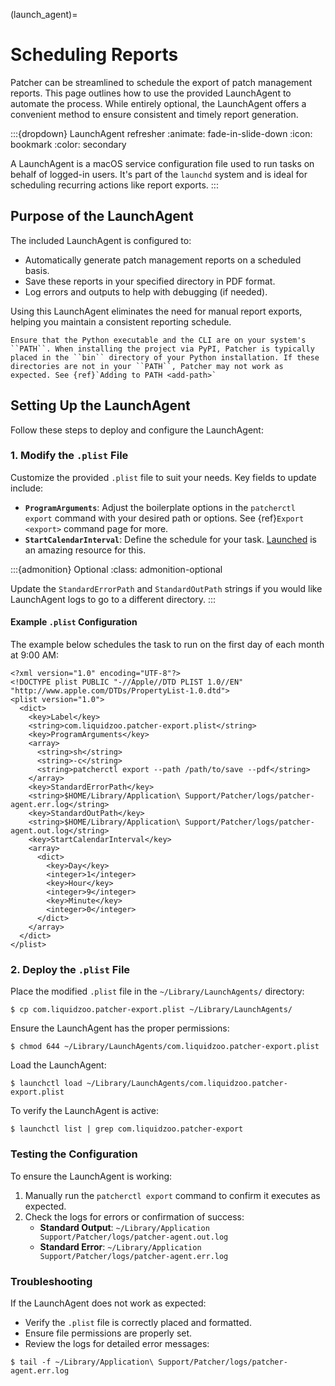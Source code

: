 (launch_agent)=

# Scheduling Reports

Patcher can be streamlined to schedule the export of patch management reports. This page outlines how to use the provided LaunchAgent to automate the process. While entirely optional, the LaunchAgent offers a convenient method to ensure consistent and timely report generation. 

:::{dropdown} LaunchAgent refresher
:animate: fade-in-slide-down
:icon: bookmark
:color: secondary

A LaunchAgent is a macOS service configuration file used to run tasks on behalf of logged-in users. It's part of the ``launchd`` system and is ideal for scheduling recurring actions like report exports. 
:::

## Purpose of the LaunchAgent

The included LaunchAgent is configured to:

- Automatically generate patch management reports on a scheduled basis. 
- Save these reports in your specified directory in PDF format. 
- Log errors and outputs to help with debugging (if needed). 

Using this LaunchAgent eliminates the need for manual report exports, helping you maintain a consistent reporting schedule.

```{warning}
Ensure that the Python executable and the CLI are on your system's ``PATH``. When installing the project via PyPI, Patcher is typically placed in the ``bin`` directory of your Python installation. If these directories are not in your ``PATH``, Patcher may not work as expected. See {ref}`Adding to PATH <add-path>`
```

## Setting Up the LaunchAgent

Follow these steps to deploy and configure the LaunchAgent:

### 1. Modify the `.plist` File

Customize the provided ``.plist`` file to suit your needs. Key fields to update include: 

- **``ProgramArguments``**: Adjust the boilerplate options in the ``patcherctl export`` command with your desired path or options. See {ref}`Export <export>` command page for more.
- **``StartCalendarInterval``**: Define the schedule for your task. [Launched](https://launched.zerowidth.com/) is an amazing resource for this.

:::{admonition} Optional
:class: admonition-optional

Update the ``StandardErrorPath`` and ``StandardOutPath`` strings if you would like LaunchAgent logs to go to a different directory.
:::

#### Example ``.plist`` Configuration

The example below schedules the task to run on the first day of each month at 9:00 AM:

```{code-block} xml
<?xml version="1.0" encoding="UTF-8"?>
<!DOCTYPE plist PUBLIC "-//Apple//DTD PLIST 1.0//EN" "http://www.apple.com/DTDs/PropertyList-1.0.dtd">
<plist version="1.0">
  <dict>
    <key>Label</key>
    <string>com.liquidzoo.patcher-export.plist</string>
    <key>ProgramArguments</key>
    <array>
      <string>sh</string>
      <string>-c</string>
      <string>patcherctl export --path /path/to/save --pdf</string>
    </array>
    <key>StandardErrorPath</key>
    <string>$HOME/Library/Application\ Support/Patcher/logs/patcher-agent.err.log</string>
    <key>StandardOutPath</key>
    <string>$HOME/Library/Application\ Support/Patcher/logs/patcher-agent.out.log</string>
    <key>StartCalendarInterval</key>
    <array>
      <dict>
        <key>Day</key>
        <integer>1</integer>
        <key>Hour</key>
        <integer>9</integer>
        <key>Minute</key>
        <integer>0</integer>
      </dict>
    </array>
  </dict>
</plist>
```

### 2. Deploy the ``.plist`` File

Place the modified ``.plist`` file in the ``~/Library/LaunchAgents/`` directory: 

```{code-block} bash
$ cp com.liquidzoo.patcher-export.plist ~/Library/LaunchAgents/
```

Ensure the LaunchAgent has the proper permissions: 

```{code-block} bash
$ chmod 644 ~/Library/LaunchAgents/com.liquidzoo.patcher-export.plist
```

Load the LaunchAgent:

```{code-block} bash
$ launchctl load ~/Library/LaunchAgents/com.liquidzoo.patcher-export.plist
```

To verify the LaunchAgent is active:

```{code-block} bash
$ launchctl list | grep com.liquidzoo.patcher-export
```

### Testing the Configuration 

To ensure the LaunchAgent is working: 

1. Manually run the ``patcherctl export`` command to confirm it executes as expected. 
2. Check the logs for errors or confirmation of success:
   - **Standard Output**: ``~/Library/Application Support/Patcher/logs/patcher-agent.out.log``
   - **Standard Error**: ``~/Library/Application Support/Patcher/logs/patcher-agent.err.log``

### Troubleshooting

If the LaunchAgent does not work as expected: 

- Verify the ``.plist`` file is correctly placed and formatted. 
- Ensure file permissions are properly set. 
- Review the logs for detailed error messages: 

```{code-block} bash
$ tail -f ~/Library/Application\ Support/Patcher/logs/patcher-agent.err.log
```

